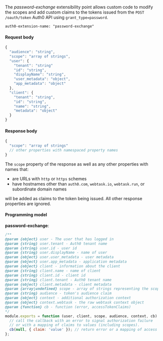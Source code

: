 
The *password-exchange* extensibility point allows custom code to modify the scopes and add custom claims to the tokens issued from the `POST /oauth/token` Auth0 API using `grant_type=password`.

```
auth0-extension-name: "password-exchange"
```

#### Request body

```javascript
{
  "audience": "string",
  "scope": "array of strings",
  "user": {
    "tenant": "string"
    "id": "string",
    "displayName": "string",
    "user_metadata": "object",
    "app_metadata": "object"
  },
  "client": {
    "tenant": "string",
    "id": "string",
    "name": "string",
    "metadata": "object"
  }
}
```

#### Response body

```javascript
{
  "scope": "array of strings"
  // other properties with namespaced property names
}
```

The `scope` property of the response as well as any other properties with names that: 

* are URLs with `http` or `https` schemes
* have hostnames other than `auth0.com`, `webtask.io`, `webtask.run`, or subordinate domain names

will be added as claims to the token being issued. All other response properties are ignored. 

#### Programming model

**password-exchange**:

```javascript
/**
@param {object} user - The user that has logged in
@param {string} user.tenant - Auth0 tenant name
@param {string} user.id - user id
@param {string} user.displayName - name of user
@param {object} user.user_metadata - user metadata
@param {object} user.app_metadata - application metadata
@param {object} client - information about the client
@param {string} client.name - name of client
@param {string} client.id - client id
@param {string} client.tenant - Auth0 tenant name
@param {object} client.metadata - client metadata
@param {array|undefined} scope - array of strings representing the scope claim or undefined
@param {string} audience - token's audience claim
@param {object} context - additional authorization context
@param {object} context.webtask - the raw webtask context object
@param {function} cb - function (error, accessTokenClaims)
*/
module.exports = function (user, client, scope, audience, context, cb) {
  // call the callback with an error to signal authorization failure
  // or with a mapping of claims to values (including scopes).
  cb(null, { claim: 'value' }); // return error or a mapping of access token claims
};
```
